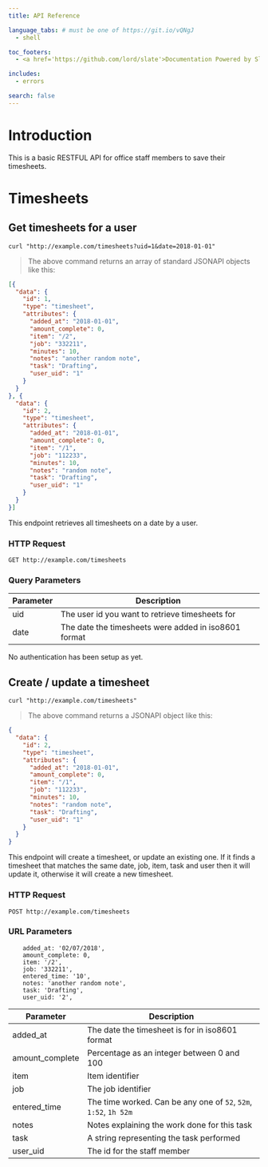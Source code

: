 ```yaml
---
title: API Reference

language_tabs: # must be one of https://git.io/vQNgJ
  - shell

toc_footers:
  - <a href='https://github.com/lord/slate'>Documentation Powered by Slate</a>

includes:
  - errors

search: false
---
```


# Introduction

This is a basic RESTFUL API for office staff members to save their timesheets.

# Timesheets

## Get timesheets for a user
```shell
curl "http://example.com/timesheets?uid=1&date=2018-01-01"
```

> The above command returns an array of standard JSONAPI objects like this:

```json
[{
  "data": {
    "id": 1,
    "type": "timesheet",
    "attributes": {
      "added_at": "2018-01-01",
      "amount_complete": 0,
      "item": "/2",
      "job": "332211",
      "minutes": 10,
      "notes": "another random note",
      "task": "Drafting",
      "user_uid": "1"
    }
  }
}, {
  "data": {
    "id": 2,
    "type": "timesheet",
    "attributes": {
      "added_at": "2018-01-01",
      "amount_complete": 0,
      "item": "/1",
      "job": "112233",
      "minutes": 10,
      "notes": "random note",
      "task": "Drafting",
      "user_uid": "1"
    }
  }
}]
```

This endpoint retrieves all timesheets on a date by a user.

### HTTP Request

`GET http://example.com/timesheets`

### Query Parameters

Parameter | Description
--------- | -----------
uid | The user id you want to retrieve timesheets for
date | The date the timesheets were added in iso8601 format

<aside class="info">
No authentication has been setup as yet.
</aside>

## Create / update a timesheet

```shell
curl "http://example.com/timesheets"
```

> The above command returns a JSONAPI object like this:

```json
{
  "data": {
    "id": 2,
    "type": "timesheet",
    "attributes": {
      "added_at": "2018-01-01",
      "amount_complete": 0,
      "item": "/1",
      "job": "112233",
      "minutes": 10,
      "notes": "random note",
      "task": "Drafting",
      "user_uid": "1"
    }
  }
}
```

This endpoint will create a timesheet, or update an existing one. If it finds a timesheet that matches the same date, job, item, task and user then it will update it, otherwise it will create a new timesheet.

### HTTP Request

`POST http://example.com/timesheets`

### URL Parameters
        added_at: '02/07/2018',
        amount_complete: 0,
        item: '/2',
        job: '332211',
        entered_time: '10',
        notes: 'another random note',
        task: 'Drafting',
        user_uid: '2',

Parameter | Description
--------- | -----------
added_at | The date the timesheet is for in iso8601 format
amount_complete | Percentage as an integer between 0 and 100
item | Item identifier
job | The job identifier
entered_time | The time worked. Can be any one of `52`, `52m`, `1:52`, `1h 52m`
notes | Notes explaining the work done for this task
task | A string representing the task performed
user_uid | The id for the staff member
